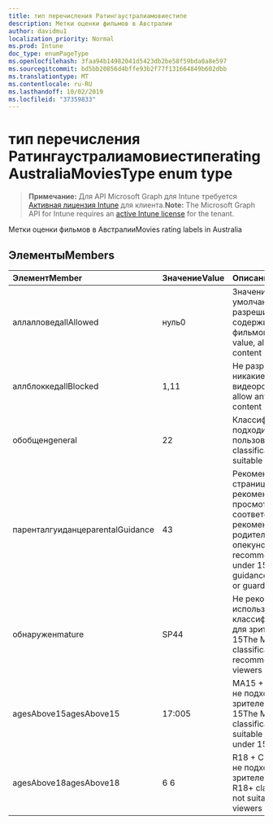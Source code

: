 ```yaml
---
title: тип перечисления Ратингаустралиамовиестипе
description: Метки оценки фильмов в Австралии
author: davidmu1
localization_priority: Normal
ms.prod: Intune
doc_type: enumPageType
ms.openlocfilehash: 3faa94b14982041d5423db2be58f59bda0a8e597
ms.sourcegitcommit: bd5bb20856d4bffe93b2f77f131664849b602dbb
ms.translationtype: MT
ms.contentlocale: ru-RU
ms.lasthandoff: 10/02/2019
ms.locfileid: "37359833"
---
```

# <a name="ratingaustraliamoviestype-enum-type"></a><span data-ttu-id="f78ef-103">тип перечисления Ратингаустралиамовиестипе</span><span class="sxs-lookup"><span data-stu-id="f78ef-103">ratingAustraliaMoviesType enum type</span></span>

> <span data-ttu-id="f78ef-104">**Примечание:** Для API Microsoft Graph для Intune требуется [Активная лицензия Intune](https://go.microsoft.com/fwlink/?linkid=839381) для клиента.</span><span class="sxs-lookup"><span data-stu-id="f78ef-104">**Note:** The Microsoft Graph API for Intune requires an [active Intune license](https://go.microsoft.com/fwlink/?linkid=839381) for the tenant.</span></span>

<span data-ttu-id="f78ef-105">Метки оценки фильмов в Австралии</span><span class="sxs-lookup"><span data-stu-id="f78ef-105">Movies rating labels in Australia</span></span>

## <a name="members"></a><span data-ttu-id="f78ef-106">Элементы</span><span class="sxs-lookup"><span data-stu-id="f78ef-106">Members</span></span>
|<span data-ttu-id="f78ef-107">Элемент</span><span class="sxs-lookup"><span data-stu-id="f78ef-107">Member</span></span>|<span data-ttu-id="f78ef-108">Значение</span><span class="sxs-lookup"><span data-stu-id="f78ef-108">Value</span></span>|<span data-ttu-id="f78ef-109">Описание</span><span class="sxs-lookup"><span data-stu-id="f78ef-109">Description</span></span>|
|:---|:---|:---|
|<span data-ttu-id="f78ef-110">аллалловед</span><span class="sxs-lookup"><span data-stu-id="f78ef-110">allAllowed</span></span>|<span data-ttu-id="f78ef-111">нуль</span><span class="sxs-lookup"><span data-stu-id="f78ef-111">0</span></span>|<span data-ttu-id="f78ef-112">Значение по умолчанию, разрешить все содержимое фильмов</span><span class="sxs-lookup"><span data-stu-id="f78ef-112">Default value, allow all movies content</span></span>|
|<span data-ttu-id="f78ef-113">аллблоккед</span><span class="sxs-lookup"><span data-stu-id="f78ef-113">allBlocked</span></span>|<span data-ttu-id="f78ef-114">1,1</span><span class="sxs-lookup"><span data-stu-id="f78ef-114">1</span></span>|<span data-ttu-id="f78ef-115">Не разрешать никакие видеоролики</span><span class="sxs-lookup"><span data-stu-id="f78ef-115">Do not allow any movies content</span></span>|
|<span data-ttu-id="f78ef-116">обобщен</span><span class="sxs-lookup"><span data-stu-id="f78ef-116">general</span></span>|<span data-ttu-id="f78ef-117">2</span><span class="sxs-lookup"><span data-stu-id="f78ef-117">2</span></span>|<span data-ttu-id="f78ef-118">Классификация "G" подходит для всех пользователей</span><span class="sxs-lookup"><span data-stu-id="f78ef-118">The G classification is suitable for everyone</span></span>|
|<span data-ttu-id="f78ef-119">паренталгуиданце</span><span class="sxs-lookup"><span data-stu-id="f78ef-119">parentalGuidance</span></span>|<span data-ttu-id="f78ef-120">4</span><span class="sxs-lookup"><span data-stu-id="f78ef-120">3</span></span>|<span data-ttu-id="f78ef-121">Рекомендации на странице PG рекомендуются для просмотра в соответствии с рекомендациями от родителей и опекунов.</span><span class="sxs-lookup"><span data-stu-id="f78ef-121">The PG recommends viewers under 15 with guidance from parents or guardians</span></span>|
|<span data-ttu-id="f78ef-122">обнаружен</span><span class="sxs-lookup"><span data-stu-id="f78ef-122">mature</span></span>|<span data-ttu-id="f78ef-123">SP4</span><span class="sxs-lookup"><span data-stu-id="f78ef-123">4</span></span>|<span data-ttu-id="f78ef-124">Не рекомендуется использовать классификацию M для зрителей с 15</span><span class="sxs-lookup"><span data-stu-id="f78ef-124">The M classification is not recommended for viewers under 15</span></span>|
|<span data-ttu-id="f78ef-125">agesAbove15</span><span class="sxs-lookup"><span data-stu-id="f78ef-125">agesAbove15</span></span>|<span data-ttu-id="f78ef-126">17:00</span><span class="sxs-lookup"><span data-stu-id="f78ef-126">5</span></span>|<span data-ttu-id="f78ef-127">MA15 + Classification не подходит для зрителей в течение 15</span><span class="sxs-lookup"><span data-stu-id="f78ef-127">The MA15+ classification is not suitable for viewers under 15</span></span>|
|<span data-ttu-id="f78ef-128">agesAbove18</span><span class="sxs-lookup"><span data-stu-id="f78ef-128">agesAbove18</span></span>|<span data-ttu-id="f78ef-129">6 </span><span class="sxs-lookup"><span data-stu-id="f78ef-129">6</span></span>|<span data-ttu-id="f78ef-130">R18 + Classification не подходит для зрителей в 18</span><span class="sxs-lookup"><span data-stu-id="f78ef-130">The R18+ classification is not suitable for viewers under 18</span></span>|




